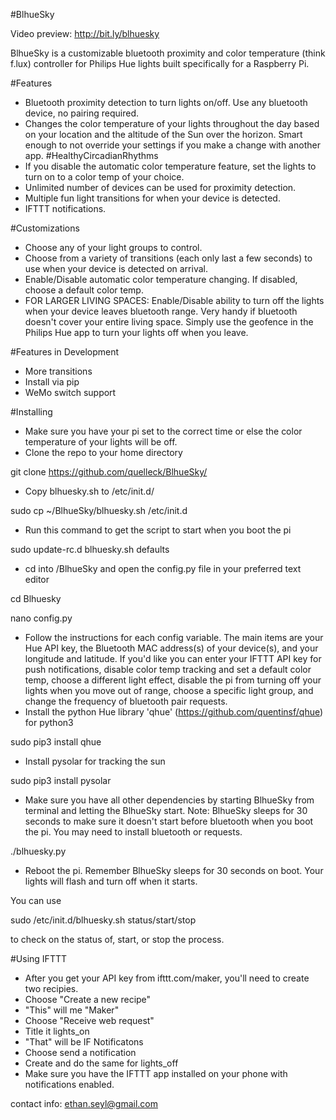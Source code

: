 #BlhueSky

Video preview: http://bit.ly/blhuesky

BlhueSky is a customizable bluetooth proximity and color temperature (think f.lux) controller for Philips Hue lights built specifically for a Raspberry Pi.

#Features
- Bluetooth proximity detection to turn lights on/off. Use any bluetooth device, no pairing required.
- Changes the color temperature of your lights throughout the day based on your location and the altitude of the Sun over the horizon. Smart enough to not override your settings if you make a change with another app. #HealthyCircadianRhythms
- If you disable the automatic color temperature feature, set the lights to turn on to a color temp of your choice.
- Unlimited number of devices can be used for proximity detection.
- Multiple fun light transitions for when your device is detected.
- IFTTT notifications.

#Customizations
- Choose any of your light groups to control.
- Choose from a variety of transitions (each only last a few seconds) to use when your device is detected on arrival.
- Enable/Disable automatic color temperature changing. If disabled, choose a default color temp.
- FOR LARGER LIVING SPACES: Enable/Disable ability to turn off the lights when your device leaves bluetooth range. Very handy if bluetooth doesn't cover your entire living space. Simply use the geofence in the Philips Hue app to turn your lights off when you leave.

#Features in Development
- More transitions
- Install via pip
- WeMo switch support

#Installing
- Make sure you have your pi set to the correct time or else the color temperature of your lights will be off.
- Clone the repo to your home directory 

git clone https://github.com/quelleck/BlhueSky/
- Copy blhuesky.sh to /etc/init.d/

sudo cp ~/BlhueSky/blhuesky.sh /etc/init.d
- Run this command to get the script to start when you boot the pi 

sudo update-rc.d blhuesky.sh defaults
- cd into /BlhueSky and open the config.py file in your preferred text editor

cd Blhuesky

nano config.py
- Follow the instructions for each config variable. The main items are your Hue API key, the Bluetooth MAC address(s) of your device(s), and your longitude and latitude. If you'd like you can enter your IFTTT API key for push notifications, disable color temp tracking and set a default color temp, choose a different light effect, disable the pi from turning off your lights when you move out of range, choose a specific light group, and change the frequency of bluetooth pair requests.
- Install the python Hue library 'qhue' (https://github.com/quentinsf/qhue) for python3

sudo pip3 install qhue
- Install pysolar for tracking the sun


sudo pip3 install pysolar
- Make sure you have all other dependencies by starting BlhueSky from terminal and letting the BlhueSky start. Note: BlhueSky sleeps for 30 seconds to make sure it doesn't start before bluetooth when you boot the pi. You may need to install bluetooth or requests.

./blhuesky.py
- Reboot the pi. Remember BlhueSky sleeps for 30 seconds on boot. Your lights will flash and turn off when it starts.

You can use 

sudo /etc/init.d/blhuesky.sh status/start/stop

to check on the status of, start, or stop the process.

#Using IFTTT
- After you get your API key from ifttt.com/maker, you'll need to create two recipies.
- Choose "Create a new recipe"
- "This" will me "Maker"
- Choose "Receive web request"
- Title it lights_on
- "That" will be IF Notificatons
- Choose send a notification
- Create and do the same for lights_off
- Make sure you have the IFTTT app installed on your phone with notifications enabled.


contact info: ethan.seyl@gmail.com
